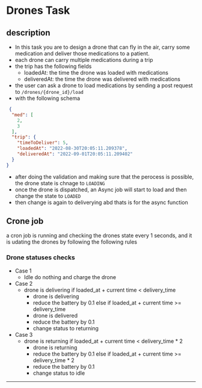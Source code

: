 
# Drones Task

## description

- In this task you are to design a drone that can fly in the air, carry some medication
  and deliver those medications to a patient.
- each drone can carry multiple medications during a trip
- the trip has the following fields
    - loadedAt: the time the drone was loaded with medications
    - deliveredAt: the time the drone was delivered with medications
- the user can ask a drone to load medications by sending a post request to `/drones/{drone_id}/load`
- with the following schema

```json
 {
  "med": [
    2,
    3
  ],
  "trip": {
    "timeToDeliver": 5,
    "loadedAt": "2022-08-30T20:05:11.209378",
    "deliveredAt": "2022-09-01T20:05:11.209402"
  }
}
```
- after doing the validation and making sure that the perocess is possible, the drone state is chnage to `LOADING`
- once the drone is dispatched, an Async job will start to load and then change the state to `LOADED`
- then change is again to deliverying abd thats is for the async function
## Crone job
a cron job is running and checking the drones state every 1 seconds,
and it is udating the drones by following the following rules

### Drone statuses checks

- Case 1
    - Idle do nothing and charge the drone
- Case 2
    - drone is delivering
      if loaded_at + current time < delivery_time
        - drone is delivering
        - reduce the battery by 0.1
          else if loaded_at + current time >= delivery_time
        - drone is delivered
        - reduce the battery by 0.1
        - change status to returning
- Case 3
    - drone is returning
      if loaded_at + current time  < delivery_time * 2
        - drone is returning
        - reduce the battery by 0.1
          else if loaded_at + current time >= delivery_time * 2
        - reduce the battery by 0.1
        - change status to idle

------
